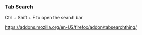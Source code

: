### Tab Search


Ctrl + Shift + F to open the search bar

<https://addons.mozilla.org/en-US/firefox/addon/tabsearchthing/>
